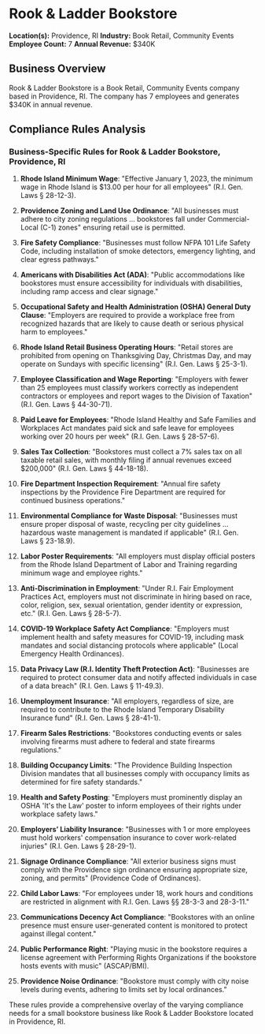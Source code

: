 # Rook & Ladder Bookstore

**Location(s):** Providence, RI
**Industry:** Book Retail, Community Events
**Employee Count:** 7
**Annual Revenue:** $340K

## Business Overview

Rook & Ladder Bookstore is a Book Retail, Community Events company based in Providence, RI. The company has 7 employees and generates $340K in annual revenue.



## Compliance Rules Analysis

### Business-Specific Rules for Rook & Ladder Bookstore, Providence, RI

1. **Rhode Island Minimum Wage**: "Effective January 1, 2023, the minimum wage in Rhode Island is $13.00 per hour for all employees" (R.I. Gen. Laws § 28-12-3).

2. **Providence Zoning and Land Use Ordinance**: "All businesses must adhere to city zoning regulations … bookstores fall under Commercial-Local (C-1) zones" ensuring retail use is permitted.

3. **Fire Safety Compliance**: "Businesses must follow NFPA 101 Life Safety Code, including installation of smoke detectors, emergency lighting, and clear egress pathways."

4. **Americans with Disabilities Act (ADA)**: "Public accommodations like bookstores must ensure accessibility for individuals with disabilities, including ramp access and clear signage."

5. **Occupational Safety and Health Administration (OSHA) General Duty Clause**: "Employers are required to provide a workplace free from recognized hazards that are likely to cause death or serious physical harm to employees."

6. **Rhode Island Retail Business Operating Hours**: "Retail stores are prohibited from opening on Thanksgiving Day, Christmas Day, and may operate on Sundays with specific licensing" (R.I. Gen. Laws § 25-3-1).

7. **Employee Classification and Wage Reporting**: "Employers with fewer than 25 employees must classify workers correctly as independent contractors or employees and report wages to the Division of Taxation" (R.I. Gen. Laws § 44-30-71).

8. **Paid Leave for Employees**: "Rhode Island Healthy and Safe Families and Workplaces Act mandates paid sick and safe leave for employees working over 20 hours per week" (R.I. Gen. Laws § 28-57-6).

9. **Sales Tax Collection**: "Bookstores must collect a 7% sales tax on all taxable retail sales, with monthly filing if annual revenues exceed $200,000" (R.I. Gen. Laws § 44-18-18).

10. **Fire Department Inspection Requirement**: "Annual fire safety inspections by the Providence Fire Department are required for continued business operations."

11. **Environmental Compliance for Waste Disposal**: "Businesses must ensure proper disposal of waste, recycling per city guidelines … hazardous waste management is mandated if applicable" (R.I. Gen. Laws § 23-18.9).

12. **Labor Poster Requirements**: "All employers must display official posters from the Rhode Island Department of Labor and Training regarding minimum wage and employee rights."

13. **Anti-Discrimination in Employment**: "Under R.I. Fair Employment Practices Act, employers must not discriminate in hiring based on race, color, religion, sex, sexual orientation, gender identity or expression, etc." (R.I. Gen. Laws § 28-5-7).

14. **COVID-19 Workplace Safety Act Compliance**: "Employers must implement health and safety measures for COVID-19, including mask mandates and social distancing protocols where applicable" (Local Emergency Health Ordinances).

15. **Data Privacy Law (R.I. Identity Theft Protection Act)**: "Businesses are required to protect consumer data and notify affected individuals in case of a data breach" (R.I. Gen. Laws § 11-49.3).

16. **Unemployment Insurance**: "All employers, regardless of size, are required to contribute to the Rhode Island Temporary Disability Insurance fund" (R.I. Gen. Laws § 28-41-1).

17. **Firearm Sales Restrictions**: "Bookstores conducting events or sales involving firearms must adhere to federal and state firearms regulations."

18. **Building Occupancy Limits**: "The Providence Building Inspection Division mandates that all businesses comply with occupancy limits as determined for fire safety standards."

19. **Health and Safety Posting**: "Employers must prominently display an OSHA 'It's the Law' poster to inform employees of their rights under workplace safety laws."

20. **Employers’ Liability Insurance**: "Businesses with 1 or more employees must hold workers' compensation insurance to cover work-related injuries" (R.I. Gen. Laws § 28-29-1).

21. **Signage Ordinance Compliance**: "All exterior business signs must comply with the Providence sign ordinance ensuring appropriate size, zoning, and permits" (Providence Code of Ordinances).

22. **Child Labor Laws**: "For employees under 18, work hours and conditions are restricted in alignment with R.I. Gen. Laws §§ 28-3-3 and 28-3-11."

23. **Communications Decency Act Compliance**: "Bookstores with an online presence must ensure user-generated content is monitored to protect against illegal content."

24. **Public Performance Right**: "Playing music in the bookstore requires a license agreement with Performing Rights Organizations if the bookstore hosts events with music" (ASCAP/BMI).

25. **Providence Noise Ordinance**: "Bookstore must comply with city noise levels during events, adhering to limits set by local ordinances."

These rules provide a comprehensive overlay of the varying compliance needs for a small bookstore business like Rook & Ladder Bookstore located in Providence, RI.
